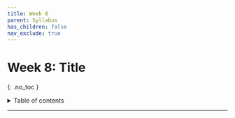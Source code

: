 ```yaml
---
title: Week 8
parent: Syllabus
has_children: false
nav_exclude: true
---
```


# Week 8: Title
{: .no_toc }

<details closed markdown="block">
  <summary>
    Table of contents
  </summary>
  {: .text-delta }
1. TOC
{:toc}
</details>

---

<!-- ########################################################################### -->

<!-- ## Class - Monday, Oct. 18

<details closed markdown="block">
  <summary>Details</summary>

</details> -->

<!-- ########################################################################### -->

<!-- ########################################################################### -->

<!-- ## Class - Thursday, Oct. 21

<details closed markdown="block">
  <summary>Details</summary>

</details> -->

<!-- ########################################################################### -->

<!-- ########################################################################### -->

<!-- ## Recitation - Friday, Oct. 22

<details closed markdown="block">
  <summary>Details</summary>

</details> -->

<!-- ########################################################################### -->
